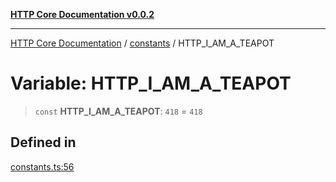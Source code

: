 [**HTTP Core Documentation v0.0.2**](../../README.md)

***

[HTTP Core Documentation](../../modules.md) / [constants](../README.md) / HTTP\_I\_AM\_A\_TEAPOT

# Variable: HTTP\_I\_AM\_A\_TEAPOT

> `const` **HTTP\_I\_AM\_A\_TEAPOT**: `418` = `418`

## Defined in

[constants.ts:56](https://github.com/stonemjs/http-core/blob/ed7c2187bd85b6877da7cd9f8c94448716446e07/src/constants.ts#L56)
